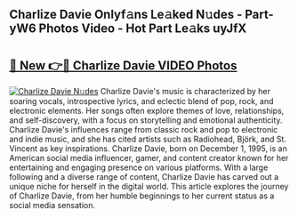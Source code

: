 ## Charlize Davie Onlyf𝚊ns Le𝚊ked N𝚞des - Part-yW6 Photos Video - Hot Part Le𝚊ks uyJfX

# <h2><a href="http://ab23782.deff.icu/?id=Charlize+Davie">🔗 New 👉🔴 Charlize Davie VIDEO Photos</a></h2>

[![Charlize Davie N𝚞des](https://i.imgur.com/rIISA9y.gif)](http://ab23782.deff.icu/?id=Charlize+Davie)
Charlize Davie's music is characterized by her soaring vocals, introspective lyrics, and eclectic blend of pop, rock, and electronic elements. Her songs often explore themes of love, relationships, and self-discovery, with a focus on storytelling and emotional authenticity. Charlize Davie's influences range from classic rock and pop to electronic and indie music, and she has cited artists such as Radiohead, Björk, and St. Vincent as key inspirations. Charlize Davie, born on December 1, 1995, is an American social media influencer, gamer, and content creator known for her entertaining and engaging presence on various platforms. With a large following and a diverse range of content, Charlize Davie has carved out a unique niche for herself in the digital world. This article explores the journey of Charlize Davie, from her humble beginnings to her current status as a social media sensation.
